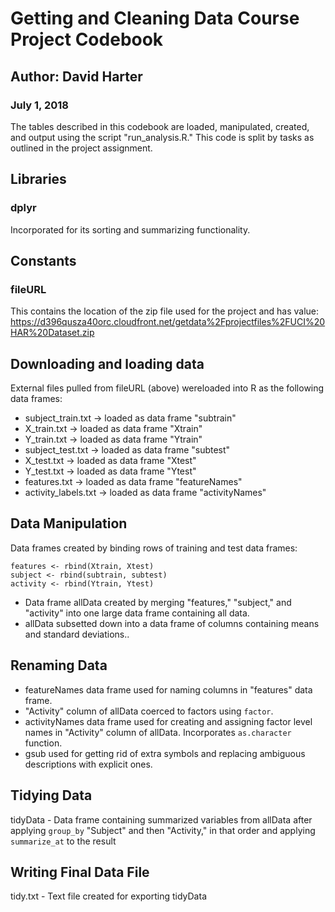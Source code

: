 # Getting and Cleaning Data Course Project Codebook
## Author: David Harter
### July 1, 2018


The tables described in this codebook are loaded, manipulated,
created, and output using the script "run_analysis.R."  This code is split by tasks as outlined in the project assignment.

## Libraries

### dplyr
Incorporated for its sorting and summarizing functionality.

## Constants

### fileURL
This contains the location of the zip file used for the project and has value: https://d396qusza40orc.cloudfront.net/getdata%2Fprojectfiles%2FUCI%20HAR%20Dataset.zip

## Downloading and loading data

External files pulled from fileURL (above) wereloaded into R as the following data frames:

- subject_train.txt   -> loaded as data frame "subtrain"
- X_train.txt         -> loaded as data frame "Xtrain"
- Y_train.txt         -> loaded as data frame "Ytrain"
- subject_test.txt    -> loaded as data frame "subtest"
- X_test.txt          -> loaded as data frame "Xtest"
- Y_test.txt          -> loaded as data frame "Ytest"
- features.txt        -> loaded as data frame "featureNames"
- activity_labels.txt -> loaded as data frame "activityNames"

## Data Manipulation
Data frames created by binding rows of training and test data frames:
```
features <- rbind(Xtrain, Xtest)
subject <- rbind(subtrain, subtest)
activity <- rbind(Ytrain, Ytest)
```
- Data frame allData created by merging "features," "subject," and "activity" into one large data frame containing all data.
- allData subsetted down into a data frame of columns containing means and standard deviations..

## Renaming Data
- featureNames data frame used for naming columns in "features" data frame.
- "Activity" column of allData coerced to factors using `factor`.
- activityNames data frame used for creating and assigning factor level names in "Activity" column of allData.  Incorporates `as.character` function.
- gsub used for getting rid of extra symbols and replacing ambiguous descriptions with explicit ones.
             
## Tidying Data  
tidyData - Data frame containing summarized variables from allData after applying `group_by` "Subject" and then "Activity," in that order and applying `summarize_at` to the result

## Writing Final Data File
tidy.txt - Text file created for exporting tidyData